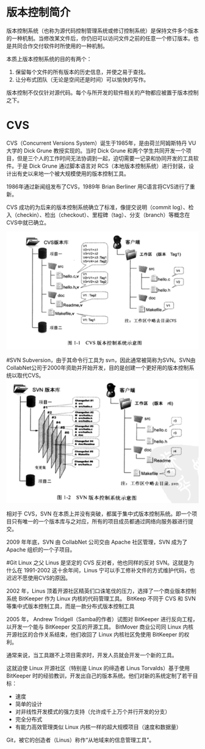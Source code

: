 # 版本控制简介

版本控制系统（也称为源代码控制管理系统或修订控制系统）是保持文件多个版本的一种机制。当修改某文件后，你仍旧可以访问文件之前的任意一个修订版本。也是共同合作交付软件时所使用的一种机制。  

本质上版本控制系统的目的有两个：  
1. 保留每个文件的所有版本的历史信息，并使之易于查找。
2. 让分布式团队（无论是空间还是时间）可以愉快的写作。  

版本控制不仅仅针对源代码。每个与所开发的软件相关的产物都应被置于版本控制之下。  

# CVS
CVS（Concurrent Versions System）诞生于1985年，是由荷兰阿姆斯特丹 VU 大学的 Dick Grune 教授实现的。当时 Dick Grune 和两个学生共同开发一个项目，但是三个人的工作时间无法协调到一起，迫切需要一记录和协同开发的工具软件。于是 Dick Grune 通过脚本语言对 RCS（本地版本控制系统）进行封装，设计出有史以来地一个被大规模使用的版本控制工具。  

1986年通过新闻组发布了CVS，1989年 Brian Berliner 用C语言将CVS进行了重新。  

CVS 成功的为后来的版本控制系统确立了标准，像提交说明（commit log）、检入（checkin）、检出（checkout）、里程碑（tag）、分支（branch）等概念在CVS中就已确立。  

![](img/CVS.png)  


#SVN
Subversion，由于其命令行工具为 svn，因此通常被简称为SVN。SVN由CollabNet公司于2000年资助并开始开发，目的是创建一个更好用的版本控制系统以取代CVS。  
![](img/SVN.png)  

相对于 CVS，SVN 在本质上并没有突破，都属于集中式版本控制系统。即一个项目只有唯一的一个版本库与之对应，所有的项目成员都通过网络向服务器进行提交。  

2009 年年底，SVN 由 CollabNet 公司交由 Apache 社区管理，SVN 成为了 Apache 组织的一个子项目。  

#Git
Linux 之父 Linus 是坚定的 CVS 反对者，他也同样的反对 SVN。这就是为什么在 1991-2002 这十余年间，Linus 宁可以手工修补文件的方式维护代码，也迟迟不愿使用CVS的原因。  

2002 年，Linus 顶着开源社区精英们口诛笔伐的压力，选择了一个商业版本控制系统 BitKeeper 作为 Linux 内核的代码管理工具。 BitKeep 不同于 CVS 和 SVN 等集中式版本控制工具，而是一款分布式版本控制工具  

2005 年， Andrew Tridgell（Samba的作者）试图对 BitKeeper 进行反向工程，以开发一个能与 BitKeeper 交互的开源工具。 BitMover 商业公司同 Linux 内核开源社区的合作关系结束，他们收回了 Linux 内核社区免使用 BitKeeper 的权利。  

通常来说，当工具跟不上项目需求时，开发人员就会开发一个新的工具。

这就迫使 Linux 开源社区（特别是 Linux 的缔造者 Linus Torvalds）基于使用 BitKeeper 时的经验教训，开发出自己的版本系统。他们对新的系统定制了若干目标：  
* 速度
* 简单的设计
* 对非线性开发模式的强力支持（允许成千上万个并行开发的分支）
* 完全分布式
* 有能力高效管理类似 Linux 内核一样的超大规模项目（速度和数据量）

Git，被它的创造者（Linus）称作“从地域来的信息管理工具”。